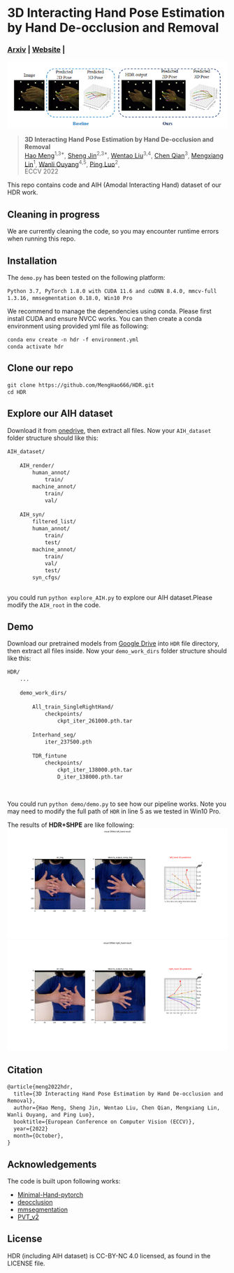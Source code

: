 # 3D Interacting Hand Pose Estimation by Hand De-occlusion and Removal 
### [Arxiv](https://arxiv.org/abs/2207.11061) | [Website](https://menghao666.github.io/HDR/) | 
![](assets/intro.png)
>**3D Interacting Hand Pose Estimation by Hand De-occlusion and Removal**\
> <a href="https://menghao666.github.io/" target="_blank">Hao Meng</a><sup>1,3*</sup>,
<a href="https://jin-s13.github.io/" target="_blank">Sheng Jin</a><sup>2,3*</sup>,
<a href="https://scholar.google.com/citations?user=KZn9NWEAAAAJ&hl=en" target="_blank">Wentao Liu</a><sup>3,4</sup>,
<a href="https://scholar.google.com.hk/citations?user=AerkT0YAAAAJ&hl=en" target="_blank">Chen Qian</a><sup>3</sup>,
<a href="https://ieeexplore.ieee.org/author/37897574600" target="_blank">Mengxiang Lin</a><sup>1</sup>,
<a href="https://wlouyang.github.io/" target="_blank">Wanli Ouyang</a><sup>4,5</sup>,
<a href="http://luoping.me/" target="_blank">Ping Luo</a><sup>2</sup>,
\
>ECCV 2022

This repo contains code and AIH (Amodal Interacting Hand) dataset of our HDR work.


## Cleaning in progress
We are currently cleaning the code, so you may encounter runtime errors when running this repo.

## Installation
The `demo.py` has been tested on the following platform:
```
Python 3.7, PyTorch 1.8.0 with CUDA 11.6 and cuDNN 8.4.0, mmcv-full 1.3.16, mmsegmentation 0.18.0, Win10 Pro
``` 
We recommend to manage the dependencies using conda.
Please first install CUDA and ensure NVCC works. 
You can then create a conda environment using provided yml file as following:
```
conda env create -n hdr -f environment.yml
conda activate hdr
```

## Clone our repo
```
git clone https://github.com/MengHao666/HDR.git
cd HDR
```


## Explore our AIH dataset
Download it from [onedrive](https://connecthkuhk-my.sharepoint.com/:f:/g/personal/js20_connect_hku_hk/El9VswXHW35EocHo4ogpW5EBpzl3bZW7WoXoXeX3cEvcpw?e=M6gCIt), then extract all files.
Now your `AIH_dataset` folder structure should like this:
```
AIH_dataset/

    AIH_render/
        human_annot/
            train/
        machine_annot/
            train/
            val/
            
    AIH_syn/
        filtered_list/
        human_annot/
            train/
            test/
        machine_annot/
            train/
            val/
            test/
        syn_cfgs/
        
```
you could run `python explore_AIH.py` to explore our AIH dataset.Please modify the `AIH_root` in the code.

## Demo
Download our pretrained models from [Google Drive](https://drive.google.com/file/d/11kGAz_qpvHj15tozcWZhbC_Dbgj5FKBu/view?usp=sharing) 
into `HDR` file directory, then extract all files inside.
Now your `demo_work_dirs` folder structure should like this:
```
HDR/
    ...
    
    demo_work_dirs/
    
        All_train_SingleRightHand/
            checkpoints/
                ckpt_iter_261000.pth.tar
                
        Interhand_seg/
            iter_237500.pth
            
        TDR_fintune
            checkpoints/
                ckpt_iter_138000.pth.tar
                D_iter_138000.pth.tar
        
        
```

You could run `python demo/demo.py` to see how our pipeline works. Note you may need to modify the full path of `HDR` in line 5 as we tested in Win10 Pro.

The results of **HDR+SHPE** are like following:
![](assets/demo_left_hand.png)
![](assets/demo_right_hand.png)

## Citation
```
@article{meng2022hdr,
  title={3D Interacting Hand Pose Estimation by Hand De-occlusion and Removal},
  author={Hao Meng, Sheng Jin, Wentao Liu, Chen Qian, Mengxiang Lin, Wanli Ouyang, and Ping Luo},
  booktitle={European Conference on Computer Vision (ECCV)},
  year={2022}
  month={October},
}
```
## Acknowledgements
The code is built upon following works:
- [Minimal-Hand-pytorch](https://github.com/MengHao666/Minimal-Hand-pytorch)
- [deocclusion](https://github.com/XiaohangZhan/deocclusion/)
- [mmsegmentation](https://github.com/open-mmlab/mmsegmentation)
- [PVT_v2](https://github.com/whai362/PVT/blob/v2/detection/pvt_v2.py)

## License
HDR (including AIH dataset) is CC-BY-NC 4.0 licensed, as found in the LICENSE file.
